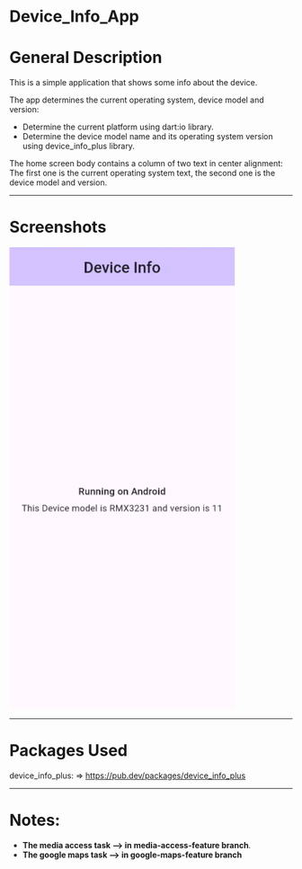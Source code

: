 # Device_Info_App

# General Description

This is a simple application that shows some info about the device.

The app determines the current operating system, device model and version:

- Determine the current platform using dart:io library.
- Determine the device model name and its operating system version using device_info_plus library.

The home screen body contains a column of two text in center alignment:
The first one is the current operating system text, the second one is the device model and version.

----------------------
# Screenshots
 
![Device_Info_Screenshot](screen_output.png)

----------------------------

# Packages Used

device_info_plus: => https://pub.dev/packages/device_info_plus

----------------------------------------
# Notes:                     
-  **The media access task --> in media-access-feature branch**.                          
-  **The google maps task --> in google-maps-feature branch**
